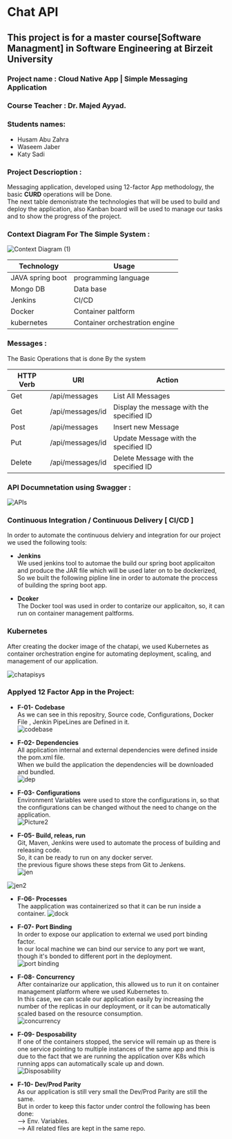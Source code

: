 # Chat API <br>
## This project is for a master course[Software Managment] in Software Engineering at Birzeit University  

### Project name : Cloud Native App | Simple Messaging Application 

### Course Teacher : Dr. Majed Ayyad.

### Students names: 
- Husam Abu Zahra   
- Waseem Jaber  
- Katy Sadi   

### Project Descrioption  :
Messaging application, developed using 12-factor App methodology, the basic **CURD** operations will be Done.  
The next table demonistrate the technologies that will be used to build and deploy the application, also Kanban board will be used to manage our tasks and to show the progress of the project.  

### Context Diagram For The Simple System  :

![Context Diagram (1)](https://user-images.githubusercontent.com/54929537/100285323-5e9fa080-2f79-11eb-9d8c-c6a080b16b56.jpg)



| Technology      | Usage               |
| --------------- | --------------------|
|JAVA spring boot | programming language|
|Mongo DB         | Data base           |
|Jenkins          | CI/CD               |
|Docker           | Container paltform   |
|kubernetes       | Container orchestration engine|

### Messages :
The Basic Operations that is done By the system

| HTTP Verb       |       URI               |    Action            |
| --------------- | ------------------------|-----------------------------------------------|
| Get             |  /api/messages          |    List All Messages                          |
| Get             |  /api/messages/id       |    Display the message with the specified ID  |
| Post            |  /api/messages          |    Insert new Message                         |
| Put             |  /api/messages/id       |    Update Message with the specified ID       |
| Delete          |  /api/messages/id       |    Delete Message with the specified ID       |



### API Documnetation using Swagger  :

![APIs](https://user-images.githubusercontent.com/54929537/99323052-00d4cf80-287a-11eb-8479-2673f9f0732b.PNG)


### Continuous Integration / Continuous Delivery [ CI/CD ]

In order to automate the continuous delviery and integration for our project we used the following tools:

- **Jenkins**   
We used jenkins tool to automae the build our spring boot applicaiton and produce the JAR file which will be used later on to be dockerized, So we built the following pipline line in order to automate the proccess of building the spring boot app.


- **Dcoker**  
The Docker tool was used in order to contarize our applicaiton, so, it can run on container management paltforms.  


### Kubernetes  
After creating the docker image of the chatapi, we used Kubernetes as container orchestration engine for automating deployment, scaling, and management of our application.  
  
   
   ![chatapisys](https://user-images.githubusercontent.com/54929537/106003014-74852b00-60ba-11eb-8e80-0376147dbaab.png)



### Applyed 12 Factor App in the Project:   
- **F-01- Codebase**  
As we can see in this repositry, Source code, Configurations, Docker File , Jenkin PipeLines are Defined in it.   
![codebase](https://user-images.githubusercontent.com/54929537/106350491-6d3e6700-62de-11eb-88f8-fb87df17b9b0.png)
   
   
- **F-02- Dependencies**   
All application internal and external dependencies were defined inside the pom.xml file.  
When we build the application the dependencies will be downloaded and bundled.    
![dep](https://user-images.githubusercontent.com/54929537/106350515-8c3cf900-62de-11eb-8362-ea82da70f456.png)
   
   
- **F-03- Configurations**     
Environment Variables were used to store the configurations in, so that the configurations can be changed without the need to change on the application.  
![Picture2](https://user-images.githubusercontent.com/54929537/106011536-3b04ed80-60c3-11eb-80c3-7c7e74107e0a.png)

- **F-05- Build, releas, run**  
Git, Maven, Jenkins were used to automate the process of building and releasing code.  
So, it can be ready to run on any docker server.  
the previous figure shows these steps from Git to Jenkens.  
![jen](https://user-images.githubusercontent.com/54929537/106350679-80056b80-62df-11eb-9704-df6ec46a1a55.png)

![jen2](https://user-images.githubusercontent.com/54929537/106350694-927fa500-62df-11eb-9565-897ee9268e3a.png)
  
  
- **F-06- Processes**   
The aapplication was containerized so that it can be run inside a container.
![dock](https://user-images.githubusercontent.com/54929537/106014140-ddbe6b80-60c5-11eb-8c94-c8b02d8387a5.png)

- **F-07- Port Binding**   
In order to expose our application to external we used port binding factor.  
In our local machine we can bind our service to any port we want, though it's bonded to different port in the deployment.  
![port binding](https://user-images.githubusercontent.com/54929537/106195410-c7dda300-61b8-11eb-9009-de05405c1cf5.png)

- **F-08- Concurrency**  
After containarize our application, this allowed us to run it on container management platform where we used Kubernetes to.  
In this case, we can scale our application easily by increasing the number of the replicas in our deployment, or it can be automatically scaled based on the resource consumption.  
![concurrency](https://user-images.githubusercontent.com/54929537/106197429-63701300-61bb-11eb-8abd-aabd9002d576.png)

- **F-09- Desposability**   
If one of the containers stopped, the service will remain up as there is one service pointing to multiple instances of the same app and this is due to the fact that we are running the application over K8s which running apps can automatically scale up and down.   
![Disposability](https://user-images.githubusercontent.com/54929537/106198918-52c09c80-61bd-11eb-973e-be9e958d396f.png)

- **F-10- Dev/Prod Parity**   
As our application is still very small the Dev/Prod Parity are still the same.  
But in order to keep this factor under control the following has been done:  
--> Env. Variables.  
--> All related files are kept in the same repo.  






